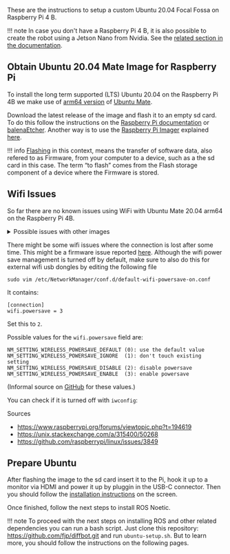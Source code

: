 These are the instructions to setup a custom Ubuntu 20.04 Focal Fossa on Raspberry Pi 4 B.

!!! note
    In case you don't have a Raspberry Pi 4 B, it is also possible to create the robot using a Jetson Nano from Nvidia.
    See the [related section in the documentation](./jetson-nano-setup.md).

## Obtain Ubuntu 20.04 Mate Image for Raspberry Pi

To install the long term supported (LTS) Ubuntu 20.04 on the Raspberry Pi 4B we make use of [arm64 version](https://ubuntu-mate.org/download/arm64/focal/) 
of [Ubuntu Mate](https://ubuntu-mate.org/). 

Download the latest release of the image and flash it to an empty sd card. To do this follow the instructions on the 
[Raspberry Pi documentation](https://www.raspberrypi.org/documentation/installation/installing-images/) or 
[balenaEtcher](https://www.balena.io/etcher/). 
Another way is to use the [Raspberry Pi Imager](https://www.raspberrypi.org/downloads/) explained [here](https://www.raspberrypi.org/blog/raspberry-pi-imager-imaging-utility/).

!!! info
    [Flashing](https://en.wikipedia.org/wiki/Firmware#Flashing) in this context, means the transfer of software data, also refered to as Firmware, 
    from your computer to a device, such as a the sd card in this case. The term “to flash” comes from the Flash storage component of a 
    device where the Firmware is stored.

## Wifi Issues

So far there are no known issues using WiFi with Ubuntu Mate 20.04 arm64 on the Raspberry Pi 4B.

<details>
  <summary>Possible issues with other images</summary>
  
  If you are not in the US it is possible that you encounter connection problems when connected to a 5Ghz Wifi network.
  If you are in a different country than the US you need to update your regulatory country. 5Ghz needs this to know the right bands to use.

This can be changed by editing the value of `REGDOMAIN` in the file `/etc/default/crda` ([Central Regulatory Domain Agent](https://wireless.wiki.kernel.org/en/developers/regulatory/crda)) to the code for your country [ref](https://github.com/TheRemote/Ubuntu-Server-raspi4-unofficial/issues/98).
</details>

There might be some wifi issues where the connection is lost after some time. This might be a firmware issue reported [here](https://github.com/raspberrypi/linux/issues/3849).
Although the wifi power save management is turned off by default, make sure to also do this for external wifi usb dongles by editing the following file

```
sudo vim /etc/NetworkManager/conf.d/default-wifi-powersave-on.conf
```

It contains:

```
[connection]
wifi.powersave = 3
```

Set this to `2`. 

Possible values for the `wifi.powersave` field are:

```
NM_SETTING_WIRELESS_POWERSAVE_DEFAULT (0): use the default value
NM_SETTING_WIRELESS_POWERSAVE_IGNORE  (1): don't touch existing setting
NM_SETTING_WIRELESS_POWERSAVE_DISABLE (2): disable powersave
NM_SETTING_WIRELESS_POWERSAVE_ENABLE  (3): enable powersave
```

(Informal source on [GitHub](https://gist.github.com/jcberthon/ea8cfe278998968ba7c5a95344bc8b55) for these values.)

You can check if it is turned off with `iwconfig`:


Sources

- https://www.raspberrypi.org/forums/viewtopic.php?t=194619
- https://unix.stackexchange.com/a/315400/50268
- https://github.com/raspberrypi/linux/issues/3849


## Prepare Ubuntu

After flashing the image to the sd card insert it to the Pi, hook it up to a monitor via HDMI and power it up by pluggin in the USB-C connector.
Then you should follow the [installation instructions](https://ubuntu-mate.org/raspberry-pi/install/) on the screen.

Once finished, follow the next steps to install ROS Noetic.

!!! note
    To proceed with the next steps on installing ROS and other related dependencies you can run a bash script.
    Just clone this repository: https://github.com/fjp/diffbot.git and run `ubuntu-setup.sh`. But to learn more, you should follow the instructions on the following pages.
